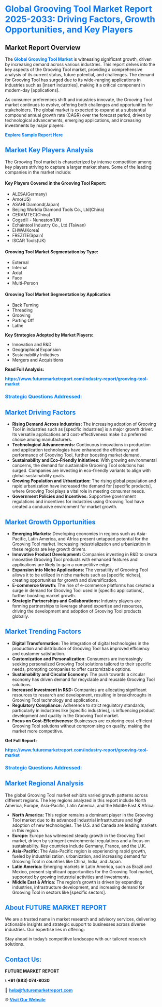<h1 style="color: #007BFF;">Global Grooving Tool Market Report 2025-2033: Driving Factors, Growth Opportunities, and Key Players</h1>

<section id="overview">
<h2>Market Report Overview</h2>
<p>The <a href="https://www.futuremarketreport.com/industry-report/grooving-tool-market" style="color: #007BFF; text-decoration: none;"><strong>Global Grooving Tool Market</strong></a> is witnessing significant growth, driven by increasing demand across various industries. This report delves into the key aspects of the Grooving Tool market, providing a comprehensive analysis of its current status, future potential, and challenges. The demand for Grooving Tool has surged due to its wide-ranging applications in industries such as [insert industries], making it a critical component in modern-day [applications].</p>
<p>As consumer preferences shift and industries innovate, the Grooving Tool market continues to evolve, offering both challenges and opportunities for stakeholders. The global market is expected to expand at a substantial compound annual growth rate (CAGR) over the forecast period, driven by technological advancements, emerging applications, and increasing investments by major players.</p>
</section>

<section id="overview">
<p><a href="https://www.futuremarketreport.com/request-sample/reportId=106116" style="color: #007BFF; text-decoration: none;"><strong>Explore Sample Report Here</strong></a></p>
</section>

<section id="key-players">
<h2 style="color: #007BFF;">Market Key Players Analysis</h2>
<p>The Grooving Tool market is characterized by intense competition among key players striving to capture a larger market share. Some of the leading companies in the market include:</p>
<h4>Key Players Covered in the Grooving Tool Report:</h4>
<ul><li>ALESA(Germany)</li><li>Arno(US)</li><li>ASAHI Diamond(Japan)</li><li>Beijing Worldia Diamond Tools Co., Ltd(China)</li><li>CERAMTEC(China)</li><li>Cogsdill - Nuneaton(UK)</li><li>Echaintool Industry Co., Ltd.(Taiwan)</li><li>EHWA(Korea)</li><li>FREZITE(Spain)</li><li>ISCAR Tools(UK)</li></ul>
<h4>Grooving Tool Market Segmentation by Type:</h4>
<ul><li>External</li><li>Internal</li><li>Axial</li><li>Face</li><li>Multi-Person</li></ul>

<h4>Grooving Tool Market Segmentation by Application:</h4>
<ul><li>Back Turning</li><li>Threading</li><li>Grooving</li><li>Parting Off</li><li>Lathe</li></ul>
<p><strong>Key Strategies Adopted by Market Players:</strong></p>
<ul>
<li>Innovation and R&D</li>
<li>Geographical Expansion</li>
<li>Sustainability Initiatives</li>
<li>Mergers and Acquisitions</li>
</ul>
</section>

<section>
<p><strong>Read Full Analysis: </strong></p><a href="https://www.futuremarketreport.com/industry-report/grooving-tool-market" style="color: #007BFF; text-decoration: none;"><strong>https://www.futuremarketreport.com/industry-report/grooving-tool-market</strong></a>
<h3 style="color: #007BFF;">Strategic Questions Addressed:</h3>
</section>

<section id="driving-factors">
<h2 style="color: #007BFF;">Market Driving Factors</h2>
<ul>
<li><strong>Rising Demand Across Industries:</strong> The increasing adoption of Grooving Tool in industries such as [specific industries] is a major growth driver. Its versatile applications and cost-effectiveness make it a preferred choice among manufacturers.</li>
<li><strong>Technological Advancements:</strong> Continuous innovations in production and application technologies have enhanced the efficiency and performance of Grooving Tool, further boosting market demand.</li>
<li><strong>Sustainability and Eco-Friendly Initiatives:</strong> With growing environmental concerns, the demand for sustainable Grooving Tool solutions has surged. Companies are investing in eco-friendly variants to align with global sustainability goals.</li>
<li><strong>Growing Population and Urbanization:</strong> The rising global population and rapid urbanization have increased the demand for [specific products], where Grooving Tool plays a vital role in meeting consumer needs.</li>
<li><strong>Government Policies and Incentives:</strong> Supportive government regulations and incentives for industries using Grooving Tool have created a conducive environment for market growth.</li>
</ul>
</section>

<section id="growth-opportunities">
<h2 style="color: #007BFF;">Market Growth Opportunities</h2>
<ul>
<li><strong>Emerging Markets:</strong> Developing economies in regions such as Asia-Pacific, Latin America, and Africa present untapped potential for the Grooving Tool market. Increasing industrialization and urbanization in these regions are key growth drivers.</li>
<li><strong>Innovative Product Development:</strong> Companies investing in R&D to create innovative Grooving Tool products with enhanced features and applications are likely to gain a competitive edge.</li>
<li><strong>Expansion into Niche Applications:</strong> The versatility of Grooving Tool allows it to be utilized in niche markets such as [specific niches], creating opportunities for growth and diversification.</li>
<li><strong>E-commerce Growth:</strong> The rise of e-commerce platforms has created a surge in demand for Grooving Tool used in [specific applications], further boosting market growth.</li>
<li><strong>Strategic Partnerships and Collaborations:</strong> Industry players are forming partnerships to leverage shared expertise and resources, driving the development and adoption of Grooving Tool products globally.</li>
</ul>
</section>

<section id="trending-factors">
<h2 style="color: #007BFF;">Market Trending Factors</h2>
<ul>
<li><strong>Digital Transformation:</strong> The integration of digital technologies in the production and distribution of Grooving Tool has improved efficiency and customer satisfaction.</li>
<li><strong>Customization and Personalization:</strong> Consumers are increasingly seeking personalized Grooving Tool solutions tailored to their specific needs, prompting companies to offer customizable options.</li>
<li><strong>Sustainability and Circular Economy:</strong> The push towards a circular economy has driven demand for recyclable and reusable Grooving Tool solutions.</li>
<li><strong>Increased Investment in R&D:</strong> Companies are allocating significant resources to research and development, resulting in breakthroughs in Grooving Tool technology and applications.</li>
<li><strong>Regulatory Compliance:</strong> Adherence to strict regulatory standards, particularly in industries like [specific industries], is influencing product development and quality in the Grooving Tool market.</li>
<li><strong>Focus on Cost-Effectiveness:</strong> Businesses are exploring cost-efficient Grooving Tool solutions without compromising on quality, making the market more competitive.</li>
</ul>
</section>

<section>
<p><strong>Get Full Report: </strong></p><a href="https://www.futuremarketreport.com/industry-report/grooving-tool-market" style="color: #007BFF; text-decoration: none;"><strong>https://www.futuremarketreport.com/industry-report/grooving-tool-market</strong></a>
<h3 style="color: #007BFF;">Strategic Questions Addressed:</h3>
</section>


<section id="regional-analysis">
<h2 style="color: #007BFF;">Market Regional Analysis</h2>
<p>The global Grooving Tool market exhibits varied growth patterns across different regions. The key regions analyzed in this report include North America, Europe, Asia-Pacific, Latin America, and the Middle East & Africa:</p>
<ul>
<li><strong>North America:</strong> This region remains a dominant player in the Grooving Tool market due to its advanced industrial infrastructure and high adoption of new technologies. The U.S. and Canada are leading markets in this region.</li>
<li><strong>Europe:</strong> Europe has witnessed steady growth in the Grooving Tool market, driven by stringent environmental regulations and a focus on sustainability. Key countries include Germany, France, and the U.K.</li>
<li><strong>Asia-Pacific:</strong> The Asia-Pacific region is experiencing rapid growth, fueled by industrialization, urbanization, and increasing demand for Grooving Tool in countries like China, India, and Japan.</li>
<li><strong>Latin America:</strong> Emerging markets in Latin America, such as Brazil and Mexico, present significant opportunities for the Grooving Tool market, supported by growing industrial activities and investments.</li>
<li><strong>Middle East & Africa:</strong> The region’s growth is driven by expanding industries, infrastructure development, and increasing demand for Grooving Tool in sectors like [specific sectors].</li>
</ul>
</section>

<footer>
<h2 style="color: #007BFF;">About FUTURE MARKET REPORT</h2>
<p>We are a trusted name in market research and advisory services, delivering actionable insights and strategic support to businesses across diverse industries. Our expertise lies in offering:</p>

<p>Stay ahead in today’s competitive landscape with our tailored research solutions.</p>

<h2 style="color: #007BFF;">Contact Us:</h2>
<p><strong>FUTURE MARKET REPORT</strong></p>
<p>📞 <strong>+91 (883) 074-8030</strong></p>
<p>📧 <strong><a href="mailto:help@futuremarketreport.com" style="color: #007BFF;">help@futuremarketreport.com</a></strong></p>
<p>🌐 <strong><a href="https://www.futuremarketreport.com/" style="color: #007BFF;">Visit Our Website</a></strong></p>
</footer>